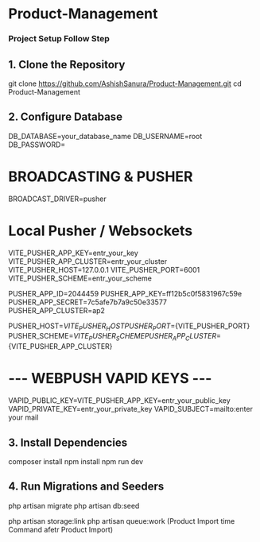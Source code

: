 # Product-Management

### Project Setup Follow Step

## 1. Clone the Repository
git clone https://github.com/AshishSanura/Product-Management.git
cd Product-Management

## 2. Configure Database
DB_DATABASE=your_database_name
DB_USERNAME=root
DB_PASSWORD=

# BROADCASTING & PUSHER
BROADCAST_DRIVER=pusher

# Local Pusher / Websockets
VITE_PUSHER_APP_KEY=entr_your_key
VITE_PUSHER_APP_CLUSTER=entr_your_cluster
VITE_PUSHER_HOST=127.0.0.1
VITE_PUSHER_PORT=6001
VITE_PUSHER_SCHEME=entr_your_scheme

PUSHER_APP_ID=2044459
PUSHER_APP_KEY=ff12b5c0f5831967c59e
PUSHER_APP_SECRET=7c5afe7b7a9c50e33577
PUSHER_APP_CLUSTER=ap2

PUSHER_HOST=${VITE_PUSHER_HOST}
PUSHER_PORT=${VITE_PUSHER_PORT}
PUSHER_SCHEME=${VITE_PUSHER_SCHEME}
PUSHER_APP_CLUSTER=${VITE_PUSHER_APP_CLUSTER}

# --- WEBPUSH VAPID KEYS ---
VAPID_PUBLIC_KEY=VITE_PUSHER_APP_KEY=entr_your_public_key
VAPID_PRIVATE_KEY=entr_your_private_key
VAPID_SUBJECT=mailto:enter your mail

## 3. Install Dependencies
composer install
npm install
npm run dev

## 4. Run Migrations and Seeders
php artisan migrate
php artisan db:seed

php artisan storage:link 
php artisan queue:work (Product Import time Command afetr Product Import)